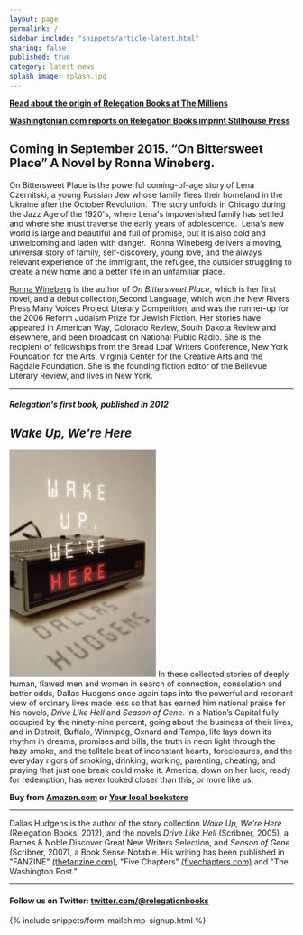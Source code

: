 ```yaml
---
layout: page
permalink: /
sidebar_include: "snippets/article-latest.html"
sharing: false
published: true
category: latest news
splash_image: splash.jpg
---
```


[**Read about the origin of Relegation Books at The Millions**](http://www.themillions.com/2012/04/adventures-in-self-publishing-dallas-hudgens-wake-up-were-here.html)  

[**Washingtonian.com reports on Relegation Books imprint Stillhouse Press**](http://www.washingtonian.com/blogs/capitalcomment/books/relegation-books-launches-student-run-imprint-at-gmu.php)


## Coming in September 2015. “On Bittersweet Place” A Novel by Ronna Wineberg.

On Bittersweet Place is the powerful coming-of-age story of Lena Czernitski, a young Russian Jew whose family flees their homeland in the Ukraine after the October Revolution.  The story unfolds in Chicago during the Jazz Age of the 1920's, where Lena's impoverished family has settled and where she must traverse the early years of adolescence.  Lena's new world is large and beautiful and full of promise, but it is also cold and unwelcoming and laden with danger.  Ronna Wineberg delivers a moving, universal story of family, self-discovery, young love, and the always relevant experience of the immigrant, the refugee, the outsider struggling to create a new home and a better life in an unfamiliar place.

[Ronna Wineberg](http://www.ronnawineberg.com/home.html) is the author of *On Bittersweet Place*, which is her first novel, and a debut collection,Second Language, which won the New Rivers Press Many Voices Project Literary Competition, and was the runner-up for the 2006 Reform Judaism Prize for Jewish Fiction. Her stories have appeared in American Way, Colorado Review, South Dakota Review and elsewhere, and been broadcast on National Public Radio. She is the recipient of fellowships from the Bread Loaf Writers Conference, New York Foundation for the Arts, Virginia Center for the Creative Arts and the Ragdale Foundation. She is the founding fiction editor of the Bellevue Literary Review, and lives in New York.

---


##### Relegation's first book, published in 2012

## *Wake Up, We're Here*

![](/assets/img/9780984764808-ppbk.jpg) In these collected stories of deeply human, flawed men and women in search of connection, consolation and better odds, Dallas Hudgens once again taps into the powerful and resonant view of ordinary lives made less so that has earned him national praise for his novels, *Drive Like Hell* and *Season of Gene*. In a Nation’s Capital fully occupied by the ninety-nine percent, going about the business of their lives, and in Detroit, Buffalo, Winnipeg, Oxnard and Tampa, life lays down its rhythm in dreams, promises and bills, the truth in neon light through the hazy smoke, and the telltale beat of inconstant hearts, foreclosures, and the everyday rigors of smoking, drinking, working, parenting, cheating, and praying that just one break could make it. America, down on her luck, ready for redemption, has never looked closer than this, or more like us. 

**Buy from [Amazon.com](http://www.amazon.com/Wake-Were-Here-Dallas-Hudgens/dp/0984764801/)  or [Your local bookstore](http://www.indiebound.org/book/9780984764808)**


---

Dallas Hudgens is the author of the story collection *Wake Up, We’re Here* (Relegation Books, 2012), and the novels *Drive Like Hell* (Scribner, 2005), a Barnes & Noble Discover Great New Writers Selection, and *Season of Gene* (Scribner, 2007), a Book Sense Notable.  His writing has been published in "FANZINE" [(thefanzine.com)](http://thefanzine.com), "Five Chapters" [(fivechapters.com)](http://fivechapters.com) and "The Washington Post." 

---

#### Follow us on Twitter: [twitter.com/@relegationbooks](http://twitter.com/relegationbooks)

{% include snippets/form-mailchimp-signup.html %}
